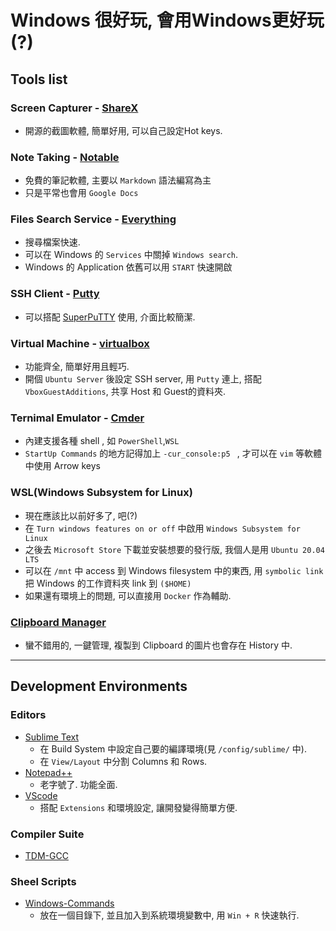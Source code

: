 # Windows 很好玩, 會用Windows更好玩(?)

## Tools list
### Screen Capturer - [ShareX](https://getsharex.com/)
- 開源的截圖軟體, 簡單好用, 可以自己設定Hot keys.

### Note Taking - [Notable](https://notable.app/)
- 免費的筆記軟體, 主要以 `Markdown` 語法編寫為主
- 只是平常也會用 `Google Docs` 

### Files Search Service - [Everything](https://www.voidtools.com/)
- 搜尋檔案快速.
- 可以在 Windows 的 `Services` 中關掉 `Windows search`.
- Windows 的 Application 依舊可以用 `START` 快速開啟

### SSH Client - [Putty](https://www.putty.org/)
- 可以搭配 [SuperPuTTY](https://github.com/jimradford/superputty) 使用, 介面比較簡潔.

### Virtual Machine - [virtualbox](https://www.virtualbox.org/)
- 功能齊全, 簡單好用且輕巧.
- 開個 `Ubuntu Server` 後設定 SSH server, 用 `Putty` 連上, 搭配 `VboxGuestAdditions`, 共享 Host 和 Guest的資料夾.

### Ternimal Emulator - [Cmder](https://cmder.net/)
- 內建支援各種 shell , 如 `PowerShell`,`WSL`
- `StartUp Commands` 的地方記得加上 `-cur_console:p5 ` , 才可以在 `vim` 等軟體中使用 Arrow keys

### WSL(Windows Subsystem for Linux)
- 現在應該比以前好多了, 吧(?)
- 在 `Turn windows features on or off` 中啟用 `Windows Subsystem for Linux` 
- 之後去 `Microsoft Store` 下載並安裝想要的發行版, 我個人是用 `Ubuntu 20.04 LTS`
- 可以在 `/mnt` 中 access 到 Windows filesystem 中的東西, 用 `symbolic link` 把 Windows 的工作資料夾 link 到 `($HOME)`
- 如果還有環境上的問題, 可以直接用 `Docker` 作為輔助.

### [Clipboard Manager](https://support.microsoft.com/en-us/windows/clipboard-in-windows-10-c436501e-985d-1c8d-97ea-fe46ddf338c6)
- 蠻不錯用的, 一鍵管理, 複製到 Clipboard 的圖片也會存在 History 中.

---

## Development Environments
### Editors
- [Sublime Text](https://www.sublimetext.com/)
  - 在 Build System 中設定自己要的編譯環境(見 `/config/sublime/` 中).
  - 在 `View/Layout` 中分割 Columns 和 Rows.
- [Notepad++](https://notepad-plus-plus.org/)
  - 老字號了. 功能全面.
- [VScode](https://code.visualstudio.com/)
  - 搭配 `Extensions` 和環境設定, 讓開發變得簡單方便.

### Compiler Suite
- [TDM-GCC](https://jmeubank.github.io/tdm-gcc/)

### Sheel Scripts
- [Windows-Commands](https://docs.microsoft.com/en-us/windows-server/administration/windows-commands/windows-commands)
  - 放在一個目錄下, 並且加入到系統環境變數中, 用 `Win + R` 快速執行.
